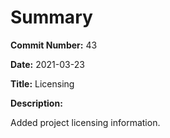 # Summary

**Commit Number:** 43

**Date:** 2021-03-23

**Title:** Licensing

**Description:**

Added project licensing information.